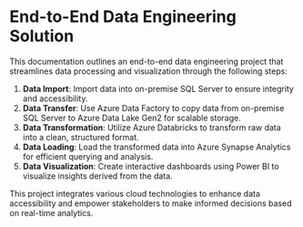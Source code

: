 # End-to-End Data Engineering Solution

This documentation outlines an end-to-end data engineering project that streamlines data processing and visualization through the following steps:

1. **Data Import**: Import data into on-premise SQL Server to ensure integrity and accessibility.
2. **Data Transfer**: Use Azure Data Factory to copy data from on-premise SQL Server to Azure Data Lake Gen2 for scalable storage.
3. **Data Transformation**: Utilize Azure Databricks to transform raw data into a clean, structured format.
4. **Data Loading**: Load the transformed data into Azure Synapse Analytics for efficient querying and analysis.
5. **Data Visualization**: Create interactive dashboards using Power BI to visualize insights derived from the data.

This project integrates various cloud technologies to enhance data accessibility and empower stakeholders to make informed decisions based on real-time analytics.